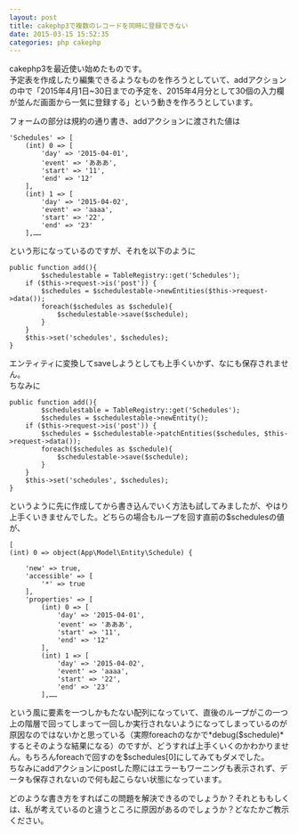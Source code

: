 ```yaml
---
layout: post
title: cakephp3で複数のレコードを同時に登録できない
date: 2015-03-15 15:52:35
categories: php cakephp
---
```

<p>cakephp3を最近使い始めたものです。<br>
予定表を作成したり編集できるようなものを作ろうとしていて、addアクションの中で「2015年4月1日~30日までの予定を、2015年4月分として30個の入力欄が並んだ画面から一気に登録する」という動きを作ろうとしています。</p>

<p>フォームの部分は規約の通り書き、addアクションに渡された値は</p>

<pre><code>'Schedules' =&gt; [
    (int) 0 =&gt; [
        'day' =&gt; '2015-04-01',
        'event' =&gt; 'あああ',
        'start' =&gt; '11',
        'end' =&gt; '12'
    ],
    (int) 1 =&gt; [
        'day' =&gt; '2015-04-02',
        'event' =&gt; 'aaaa',
        'start' =&gt; '22',
        'end' =&gt; '23'
    ],……
</code></pre>

<p>という形になっているのですが、それを以下のように</p>

<pre><code>public function add(){
        $schedulestable = TableRegistry::get('Schedules');
    if ($this-&gt;request-&gt;is('post')) {
        $schedules = $schedulestable-&gt;newEntities($this-&gt;request-&gt;data());
        foreach($schedules as $schedule){
            $schedulestable-&gt;save($schedule);
        }
    }
    $this-&gt;set('schedules', $schedules);
}
</code></pre>

<p>エンティティに変換してsaveしようとしても上手くいかず、なにも保存されません。<br>
ちなみに</p>

<pre><code>public function add(){
        $schedulestable = TableRegistry::get('Schedules');
        $schedules = $schedulestable-&gt;newEntity();
    if ($this-&gt;request-&gt;is('post')) {
        $schedules = $schedulestable-&gt;patchEntities($schedules, $this-&gt;request-&gt;data());
        foreach($schedules as $schedule){
            $schedulestable-&gt;save($schedule);
        }
    }
    $this-&gt;set('schedules', $schedules);
}
</code></pre>

<p>というように先に作成してから書き込んでいく方法も試してみましたが、やはり上手くいきませんでした。どちらの場合もループを回す直前の$schedulesの値が、</p>

<pre><code>[
(int) 0 =&gt; object(App\Model\Entity\Schedule) {

    'new' =&gt; true,
    'accessible' =&gt; [
        '*' =&gt; true
    ],
    'properties' =&gt; [
        (int) 0 =&gt; [
            'day' =&gt; '2015-04-01',
            'event' =&gt; 'あああ',
            'start' =&gt; '11',
            'end' =&gt; '12'
        ],
        (int) 1 =&gt; [
            'day' =&gt; '2015-04-02',
            'event' =&gt; 'aaaa',
            'start' =&gt; '22',
            'end' =&gt; '23'
        ],……
</code></pre>

<p>という風に要素を一つしかもたない配列になっていて、直後のループがこの一つ上の階層で回ってしまって一回しか実行されないようになってしまっているのが原因なのではないかと思っている（実際foreachのなかで*debug($schedule)*するとそのような結果になる）のですが、どうすれば上手くいくのかわかりません。もちろんforeachで回すのを$schedules[0]にしてみてもダメでした。<br>
ちなみにaddアクションにpostした際にはエラーもワーニングも表示されず、データも保存されないので何も起こらない状態になっています。</p>

<p>どのような書き方をすればこの問題を解決できるのでしょうか？それとももしくは、私が考えているのと違うところに原因があるのでしょうか？どなたかご教示ください。</p>
